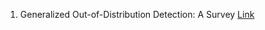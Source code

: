 1. Generalized Out-of-Distribution Detection: A Survey [Link](https://github.com/ruiyangqin2016/OOD_review/blob/main/OOD/paper1.md)
